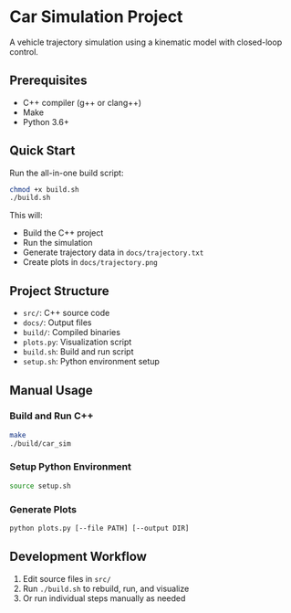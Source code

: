 # Car Simulation Project

A vehicle trajectory simulation using a kinematic model with closed-loop control.

## Prerequisites

- C++ compiler (g++ or clang++)
- Make
- Python 3.6+

## Quick Start

Run the all-in-one build script:

```bash
chmod +x build.sh
./build.sh
```

This will:
- Build the C++ project
- Run the simulation
- Generate trajectory data in `docs/trajectory.txt`
- Create plots in `docs/trajectory.png`

## Project Structure

- `src/`: C++ source code
- `docs/`: Output files
- `build/`: Compiled binaries
- `plots.py`: Visualization script
- `build.sh`: Build and run script
- `setup.sh`: Python environment setup

## Manual Usage

### Build and Run C++

```bash
make
./build/car_sim
```

### Setup Python Environment

```bash
source setup.sh
```

### Generate Plots

```bash
python plots.py [--file PATH] [--output DIR]
```

## Development Workflow

1. Edit source files in `src/`
2. Run `./build.sh` to rebuild, run, and visualize
3. Or run individual steps manually as needed 